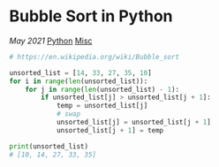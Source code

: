# Bubble Sort in Python

*May 2021* [Python](programming.html#python) [Misc](programming.html#python-misc)

```python
# https://en.wikipedia.org/wiki/Bubble_sort

unsorted_list = [14, 33, 27, 35, 10]
for i in range(len(unsorted_list)):
    for j in range(len(unsorted_list) - 1):
        if unsorted_list[j] > unsorted_list[j + 1]:
            temp = unsorted_list[j]
            # swap
            unsorted_list[j] = unsorted_list[j + 1]
            unsorted_list[j + 1] = temp

print(unsorted_list)
# [10, 14, 27, 33, 35]
```